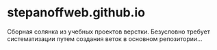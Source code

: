 # stepanoffweb.github.io
Сборная солянка из учебных проектов верстки. Безусловно требует систематизации путем создания веток в основном репозитории...
